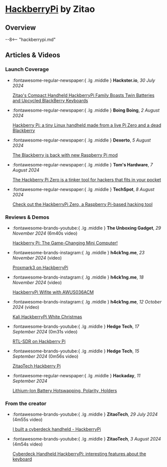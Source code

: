 # [HackberryPi](hackberrypi.md) by Zitao

## Overview

--8<-- "hackberrypi.md"


## Articles & Videos

### Launch Coverage

<div class="grid cards" markdown>

-   :fontawesome-regular-newspaper:{ .lg .middle } **Hackster.io**, *30 July 2024*

    [Zitao's Compact Handheld HackberryPi Family Boasts Twin Batteries and Upcycled BlackBerry Keyboards](https://www.hackster.io/news/zitao-s-compact-handheld-hackberrypi-family-boasts-twin-batteries-and-upcycled-blackberry-keyboards-5069571aa1b1)

-   :fontawesome-regular-newspaper:{ .lg .middle } **Boing Boing**, *2 August 2024*

    [Hackberry Pi: a tiny Linux handheld made from a live Pi Zero and a dead Blackberry](https://boingboing.net/2024/08/02/hackberry-pi-a-tiny-linux-handheld-made-from-a-live-pi-zero-and-a-dead-blackberry.html)

-   :fontawesome-regular-newspaper:{ .lg .middle } **Dexerto**, *5 August 2024*

    [The Blackberry is back with new Raspberry Pi mod](https://www.dexerto.com/tech/the-blackberry-is-back-with-new-raspberry-pi-mod-2850925/)

-   :fontawesome-regular-newspaper:{ .lg .middle } **Tom's Hardware**, *7 August 2024*

    [The Hackberry Pi Zero is a tinker tool for hackers that fits in your pocket](https://www.tomshardware.com/raspberry-pi/the-hackberry-pi-zero-is-a-tinker-tool-for-hackers-that-fits-in-your-pocket)

-   :fontawesome-regular-newspaper:{ .lg .middle } **TechSpot**, *8 August 2024*

    [Check out the HackberryPi Zero, a Raspberry Pi-based hacking tool](https://www.techspot.com/news/104179-check-out-hackberrypi-zero-raspberry-pi-based-hacking.html)

</div>

### Reviews & Demos

<div class="grid cards" markdown>

-   :fontawesome-brands-youtube:{ .lg .middle } **The Unboxing Gadget**, *29 November 2024* (6m40s video)

    [Hackberry Pi: The Game-Changing Mini Computer!](https://www.youtube.com/watch?v=yltAWa-qsQM)

-   :fontawesome-brands-instagram:{ .lg .middle } **h4ck1ng.me**, *23 November 2024* (video)

    [Proxmark3 on HackberryPi](https://www.instagram.com/p/DCto381M_vj/)

-   :fontawesome-brands-instagram:{ .lg .middle } **h4ck1ng.me**, *18 November 2024* (video)

    [HackberryPi Wifite with AWUS036ACM](https://www.instagram.com/p/DChuzdYMuRT/)

-   :fontawesome-brands-instagram:{ .lg .middle } **h4ck1ng.me**, *12 October 2024* (video)

    [Kali HackberryPi White Christmas](https://www.instagram.com/p/DBBx3kvs5X5/)

-   :fontawesome-brands-youtube:{ .lg .middle } **Hedge Tech**, *17 September 2024* (0m31s video)

    [RTL-SDR on Hackberry Pi](https://www.youtube.com/shorts/Y_Zkoc7tEtQ)

-   :fontawesome-brands-youtube:{ .lg .middle } **Hedge Tech**, *15 September 2024* (0m56s video)

    [ZitaoTech Hackberry Pi](https://www.youtube.com/shorts/Dh-3Jm5LwTU)

-   :fontawesome-regular-newspaper:{ .lg .middle } **Hackaday**, *11 September 2024*

    [Lithium-Ion Battery Hotswapping, Polarity, Holders](https://hackaday.com/2024/09/11/lithium-ion-battery-hotswapping-polarity-holders/)

</div>


### From the creator

<div class="grid cards" markdown>

-   :fontawesome-brands-youtube:{ .lg .middle } **ZitaoTech**, *29 July 2024* (4m55s video)

    [I built a cyberdeck handheld - HackberryPi](https://www.youtube.com/watch?v=HDEBzaB1IcY)

-   :fontawesome-brands-youtube:{ .lg .middle } **ZitaoTech**, *3 August 2024* (4m54s video)

    [Cyberdeck Handheld HackberryPi: interesting features about the keyboard](https://www.youtube.com/watch?v=mscH1y3DAzE)

</div>
